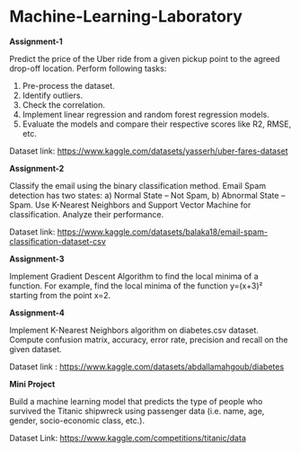 # Machine-Learning-Laboratory

**Assignment-1**

Predict the price of the Uber ride from a given pickup point to the agreed drop-off location. Perform following tasks:

1. Pre-process the dataset.
2. Identify outliers.
3. Check the correlation.
4. Implement linear regression and random forest regression models.
5. Evaluate the models and compare their respective scores like R2, RMSE, etc.

Dataset link: <https://www.kaggle.com/datasets/yasserh/uber-fares-dataset>

**Assignment-2**

Classify the email using the binary classification method. Email Spam detection has two states: a) Normal State – Not Spam, b) Abnormal State – Spam.
Use K-Nearest Neighbors and Support Vector Machine for classification. Analyze their performance.

Dataset link: <https://www.kaggle.com/datasets/balaka18/email-spam-classification-dataset-csv>

**Assignment-3**

Implement Gradient Descent Algorithm to find the local minima of a function. For example, find the local minima of the function y=(x+3)² starting from the point x=2.

**Assignment-4**

Implement K-Nearest Neighbors algorithm on diabetes.csv dataset. Compute confusion matrix, accuracy, error rate, precision and recall on the given dataset.

Dataset link : <https://www.kaggle.com/datasets/abdallamahgoub/diabetes>

**Mini Project**

Build a machine learning model that predicts the type of people who survived the Titanic shipwreck using passenger data (i.e. name, age, gender, socio-economic class, etc.).

Dataset Link: <https://www.kaggle.com/competitions/titanic/data>
